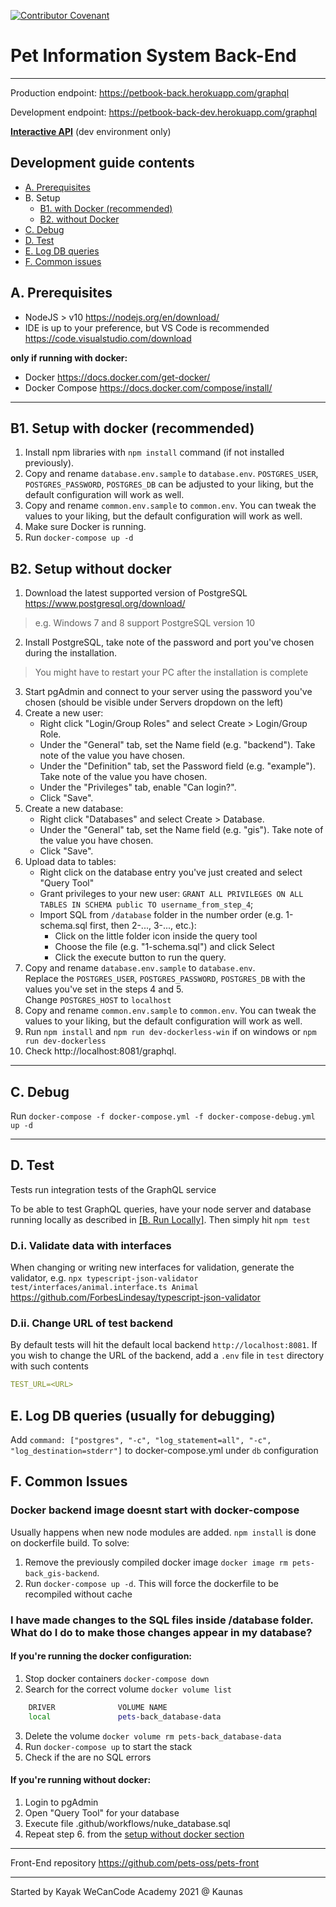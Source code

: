 [![Contributor Covenant](https://img.shields.io/badge/Contributor%20Covenant-v2.0%20adopted-ff69b4.svg)](CODE_OF_CONDUCT.md)

# Pet Information System Back-End

---

Production endpoint: https://petbook-back.herokuapp.com/graphql

Development endpoint: https://petbook-back-dev.herokuapp.com/graphql

**[Interactive API](https://petbook-back-dev.herokuapp.com/graphql)** (dev environment only)

## Development guide contents

- [A. Prerequisites](#a-prerequisites)
- B. Setup
    - [B1. with Docker (recommended)](b1-setup-with-docker-recommended)
    - [B2. without Docker](#b2-setup-without-docker)
- [C. Debug](#c-debug)
- [D. Test](#d-test)
- [E. Log DB queries](#e-log-db-queries-usually-for-debugging)
- [F. Common issues](#f-common-issues)


## A. Prerequisites

* NodeJS > v10 https://nodejs.org/en/download/
* IDE is up to your preference, but VS Code is recommended https://code.visualstudio.com/download

**only if running with docker:**
* Docker https://docs.docker.com/get-docker/
* Docker Compose https://docs.docker.com/compose/install/
---

## B1. Setup with docker (recommended)

1. Install npm libraries with `npm install` command (if not installed previously).
2. Copy and rename `database.env.sample` to `database.env`. `POSTGRES_USER`, `POSTGRES_PASSWORD`, `POSTGRES_DB` can be adjusted to your liking, but the default configuration will work as well.
3. Copy and rename `common.env.sample` to `common.env`. You can tweak the values to your liking, but the default configuration will work as well.
4. Make sure Docker is running.
5. Run `docker-compose up -d`

## B2. Setup without docker

1. Download the latest supported version of PostgreSQL https://www.postgresql.org/download/
> e.g. Windows 7 and 8 support PostgreSQL version 10
2. Install PostgreSQL, take note of the password and port you've chosen during the installation.
> You might have to restart your PC after the installation is complete
3. Start pgAdmin and connect to your server using the password you've chosen (should be visible under Servers dropdown on the left)
4. Create a new user:
    - Right click "Login/Group Roles" and select Create > Login/Group Role.
    - Under the "General" tab, set the Name field (e.g. "backend"). Take note of the value you have chosen.
    - Under the "Definition" tab, set the Password field (e.g. "example"). Take note of the value you have chosen.
    - Under the "Privileges" tab, enable "Can login?".
    - Click "Save".
5. Create a new database:
    - Right click "Databases" and select Create > Database.
    - Under the "General" tab, set the Name field (e.g. "gis"). Take note of the value you have chosen.
    - Click "Save".
6. Upload data to tables:
    - Right click on the database entry you've just created and select "Query Tool"
    - Grant privileges to your new user: `GRANT ALL PRIVILEGES ON ALL TABLES IN SCHEMA public TO username_from_step_4`;
    - Import SQL from `/database` folder in the number order (e.g. 1-schema.sql first, then 2-..., 3-..., etc.):
        - Click on the little folder icon inside the query tool
        - Choose the file (e.g. "1-schema.sql") and click Select
        - Click the execute button to run the query.
7. Copy and rename `database.env.sample` to `database.env`.  
Replace the `POSTGRES_USER`, `POSTGRES_PASSWORD`, `POSTGRES_DB` with the values you've set in the steps 4 and 5.  
Change `POSTGRES_HOST` to `localhost`
9. Copy and rename `common.env.sample` to `common.env`. You can tweak the values to your liking, but the default configuration will work as well.
10. Run `npm install` and `npm run dev-dockerless-win` if on windows or `npm run dev-dockerless`
11. Check http://localhost:8081/graphql.

---

## C. Debug

Run `docker-compose -f docker-compose.yml -f docker-compose-debug.yml up -d`

---

## D. Test

Tests run integration tests of the GraphQL service

To be able to test GraphQL queries, have your node server and database running locally as described in [[B. Run Locally]](#b-run-locally). Then simply hit `npm test`

### D.i. Validate data with interfaces

When changing or writing new interfaces for validation, generate the validator, e.g. `npx typescript-json-validator test/interfaces/animal.interface.ts Animal` https://github.com/ForbesLindesay/typescript-json-validator

### D.ii. Change URL of test backend

By default tests will hit the default local backend `http://localhost:8081`. If you wish to change the URL of the backend, add a `.env` file in `test` directory with such contents

```yaml
TEST_URL=<URL>
```
## E. Log DB queries (usually for debugging)

Add `command: ["postgres", "-c", "log_statement=all", "-c", "log_destination=stderr"]` to docker-compose.yml under `db` configuration

## F. Common Issues

### Docker backend image doesnt start with docker-compose

Usually happens when new node modules are added. `npm install` is done on dockerfile build. To solve:
1. Remove the previously compiled docker image `docker image rm pets-back_gis-backend`.
2. Run `docker-compose up -d`. This will force the dockerfile to be recompiled without cache

### I have made changes to the SQL files inside /database folder. What do I do to make those changes appear in my database?

#### If you're running the docker configuration:
1. Stop docker containers `docker-compose down`
2. Search for the correct volume `docker volume list`

```bash
    DRIVER              VOLUME NAME
    local               pets-back_database-data
```

3. Delete the volume `docker volume rm pets-back_database-data`
4. Run `docker-compose up` to start the stack
5. Check if the are no SQL errors

#### If you're running without docker:
1. Login to pgAdmin
2. Open "Query Tool" for your database
3. Execute file .github/workflows/nuke_database.sql
4. Repeat step 6. from the [setup without docker section](#b2-setup-without-docker)

---

Front-End repository https://github.com/pets-oss/pets-front

---

Started by Kayak WeCanCode Academy 2021 @ Kaunas
